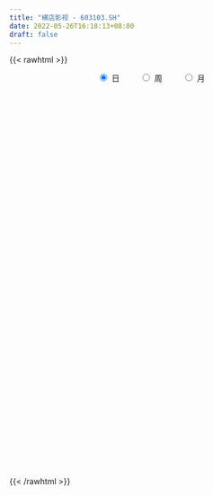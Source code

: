 ```yaml
---
title: "横店影视 - 603103.SH"
date: 2022-05-26T16:18:13+08:00
draft: false
---
```

{{< rawhtml >}}
    <div style="text-align: center">
        <label style="padding: 1rem;"><input style="margin-right: .5rem" type="radio" name="period" value="D" checked onclick="period_change(this)">日</label>
        <label style="padding: 1rem;"><input style="margin-right: .5rem" type="radio" name="period" value="W" onclick="period_change(this)">周</label>
        <label style="padding: 1rem;"><input style="margin-right: .5rem" type="radio" name="period" value="M" onclick="period_change(this)">月</label>
    </div>
    <div id="chart" style="height: 700px;"></div> 
    <script type="text/javascript">
        const D_v = [20805.33,12807.87,10960.4,18366.6,17296.92,13383.81,20215.83,18088.35,19462.15,14435.9,14672.47,14143.15,19178.22,25337.11,14330.98,13824.6,13937.01,37856.6,21557.53,28661.53,17081.78,21064.27,17127.32,21259.56,23954.16,18181.23,22194.2,15849.78,14902.9,16582.4,16650.6,20996.37,20859.6,14522.51,19574.43,35875.11,24841.77,23491.31,16433.31,23263.14,28708.13,23624.6,18286.16,16130.61,19701.12,20703.63,14905.8,14108.6,20875.83,23722.1,23584.89,20590.23,19615.16,20962.89,24053.75,16187.0,18711.4,25739.6,26337.51,20504.96,18036.96,12683.92,15108.6,14444.4,20686.8,28311.48,14446.09,17058.2,23532.93,43972.19,39444.09,63021.68,46375.75,27865.6,38678.29,20541.8,51147.0,28558.4,42956.48,40087.0,30136.37,35383.56,26648.73,31450.81,39914.24,26213.92,21419.64,33024.45,21807.11,21475.15,22617.31,23612.51,31362.79,20252.2,20408.6,26045.12,32535.56,26957.79,19597.14,14291.98,65481.38,39003.2,25752.92,21437.0,22476.0,14372.0,17481.8,16029.0,13624.2,28336.18,13460.0,16209.0,27172.4,49231.38,16630.21,16229.47,15689.8,26090.38,11263.2,13499.44,14092.22,13760.0,15655.58,19514.7,12974.94,14704.6,10690.78,10847.15,8610.2,19843.8,8782.4,24112.67,21854.97,16749.0,17054.8,13424.14,8220.0,9216.4,17140.65,10168.26,19053.8,29485.34,21163.84,32217.09,23420.61,31564.41,20179.94,20896.0,27023.28,16458.85,15138.33,16591.31,20382.66,15703.46,17964.27,46081.51,35172.07,49756.87,32435.65,26829.84,28858.7,28694.6,16422.0,52852.38,23476.2,18969.26,32720.2,28628.52,22582.8,30952.4,135911.33,105685.14,64477.77,73073.89,48503.25,87931.16,96177.86,98056.47,114494.81,100730.36,92079.66,139509.22,91763.73,77666.49,69507.6,50883.38,44496.12,54934.67,49872.04,59304.64,30906.0,28869.0,39414.1,27957.89,48352.84,31360.66,30380.29,34413.82,47551.4,28191.38,40095.01,37179.41,49729.0,59446.49,42639.68,33153.9,30680.0,20633.16,15090.82,20787.41,17948.61,18800.52,15235.49,16800.29,15750.2,31800.48,29300.56,17941.0,18505.4,19568.6,32026.0,30844.0,25226.2,24792.0,29219.84,27863.08,37954.75,28358.01,35242.69,40162.42,26583.34,27676.9,23814.57,28289.8,18703.56,15189.0,12990.16,14672.0,22702.15,18463.74,27579.4,32487.72,20480.4,24711.8,18018.0,15046.0,17949.4,20912.39,35618.4,23984.86]
const D_histogram = [0.0,0.0012763533,-0.0056515905,-0.0192603032,-0.0158774508,-0.0115584108,0.0033581723,0.0215747777,0.0376647721,0.034261769,0.0302284137,0.0348769773,0.0095443073,0.0196948689,0.0195998029,0.0238922905,0.030655337,0.063431371,0.0589567873,0.0197472491,-0.0200777657,-0.070280451,-0.1056886455,-0.1322796046,-0.1605831302,-0.1613069215,-0.1449768529,-0.1389050253,-0.1265010343,-0.1092137288,-0.0939902019,-0.0602223788,-0.0298659655,-0.0108291402,-0.0158148895,0.028895724,0.0493767304,0.0490176643,0.0591160818,0.0655322846,0.0768129569,0.0712308615,0.0494661935,0.0396466279,0.0122113507,-0.0044330904,-0.023004061,-0.0392038846,-0.0612752404,-0.0870064364,-0.0809373638,-0.108038838,-0.1274606032,-0.1420365992,-0.1346185873,-0.1154117285,-0.1035995437,-0.1070161133,-0.1221074641,-0.0974982025,-0.0739620952,-0.0521638471,-0.021629661,-0.0095074946,0.0121585858,0.0265177668,0.045056603,0.0491862207,0.0631011318,0.0707888328,0.0682655054,0.0988857409,0.1254748166,0.1261594079,0.1070932569,0.0961865909,0.1086155948,0.1054157131,0.1178744938,0.1251861648,0.1317939961,0.1532683114,0.1551440071,0.1455600891,0.1213060317,0.0786411457,0.062870102,0.0269866266,0.0020146374,-0.0288536485,-0.0311012105,-0.0330900962,-0.053882468,-0.0629115389,-0.0792671329,-0.0640770815,-0.0533776093,-0.0516755605,-0.0581370741,-0.0539278818,0.0174985426,0.0462228189,0.0516765041,0.0408646078,0.0152259858,-0.0024420088,-0.0097151808,-0.0190041377,-0.0175391134,-0.0457465941,-0.0616131523,-0.0547325933,-0.0625484742,-0.1064651124,-0.1194100365,-0.1158207961,-0.1062596732,-0.081727333,-0.0591219028,-0.0432417221,-0.0201853501,0.0011008599,0.0252646123,0.0314005431,0.0424363533,0.0354464241,0.0359510673,0.0353011796,0.037072147,0.0497557772,0.0519083601,0.0325510722,0.0063959544,0.0066927306,0.0229000534,0.0220127477,0.0199798523,0.0166517764,0.0183920067,0.0244521615,0.0347610765,0.0528569839,0.0651918886,0.0814170031,0.0920243697,0.1117465521,0.1084515668,0.0868263524,0.0859184953,0.0825314029,0.0629017624,0.0524843823,0.046991189,0.0339162375,0.0262699451,0.0510851366,0.0648349685,0.0956695754,0.1041074816,0.0888934859,0.0568971662,0.040180343,0.010212621,0.0239031276,0.0258950087,0.0018838579,0.0100539922,-0.0054524859,-0.0017885183,-0.0252256564,0.0128562385,0.0466281488,0.0209387991,-0.0247663461,-0.1080062129,-0.0780598124,-0.1132176488,-0.0505106813,0.0027172471,0.0523128212,0.0669182907,0.0995177821,0.0904057064,0.079671958,0.0338413304,-0.012516656,-0.0280285417,-0.0673638357,-0.0817632019,-0.1159680867,-0.1413839963,-0.1641037962,-0.1471926234,-0.1372632097,-0.1127721938,-0.0967736693,-0.0969270024,-0.1031459929,-0.1202638393,-0.1200670669,-0.1170507813,-0.1447056243,-0.2115030161,-0.1961040727,-0.1697514643,-0.1190207376,-0.08858358,-0.0684306448,-0.0473278476,-0.0464115447,-0.0453264655,-0.0326019945,-0.0310438554,-0.0103302396,0.0028202381,0.0354233786,0.0746001639,0.07993555,0.0744469265,0.0450612973,0.0780782474,0.0761852058,0.0893510977,0.072771212,0.0759029556,0.0878615139,0.101334524,0.0733380423,0.0232024627,-0.0778011194,-0.1522470197,-0.177079552,-0.2144205653,-0.1824888,-0.1434959013,-0.1126432397,-0.0767661523,-0.0388074462,-0.006550843,0.0249230153,0.0618576677,0.1065196447,0.138762862,0.1490903738,0.1518202967,0.1537662982,0.1554066525,0.1168482883,0.1231340186,0.1237318176]
const D_fast = [0.0,0.0015954416,-0.0067453998,-0.0251691883,-0.0257556986,-0.0243262614,-0.0085701352,0.0150401647,0.0405463521,0.0457087912,0.0492325394,0.0626003473,0.0396537541,0.0547280329,0.0595329177,0.0697984778,0.0842253586,0.1328592354,0.1431238485,0.1088511226,0.0640066664,-0.0037661316,-0.0655964876,-0.1252573478,-0.193706656,-0.2347571777,-0.2546713223,-0.283325751,-0.3025470185,-0.3125631453,-0.3208371689,-0.3021249404,-0.2792350185,-0.2629054783,-0.2718449499,-0.2199104055,-0.1870852165,-0.1751898665,-0.1503124286,-0.1275131546,-0.0970292431,-0.084803623,-0.0942017427,-0.0941096513,-0.1184920908,-0.1362448045,-0.1605667904,-0.1865675851,-0.223957751,-0.2714405561,-0.2856058245,-0.3397170082,-0.3910039242,-0.44108907,-0.4673257048,-0.4769717782,-0.4910594793,-0.5212300772,-0.5668482941,-0.5666135831,-0.5615679996,-0.5528107133,-0.5276839424,-0.5179386496,-0.4932329228,-0.4722443001,-0.4424413131,-0.4260151402,-0.3963249462,-0.370940037,-0.356396988,-0.3010553173,-0.2430975375,-0.2108730942,-0.203165931,-0.1900259492,-0.1504430467,-0.127289,-0.0853615959,-0.0467533837,-0.0071970534,0.0525943398,0.0932560372,0.1200621415,0.1261345921,0.1031299924,0.1030764743,0.0739396555,0.0494713256,0.0113896276,0.001366763,-0.0088946468,-0.0431576356,-0.0679145912,-0.1040869684,-0.1049161874,-0.1075611175,-0.1187779589,-0.139773741,-0.1490465191,-0.0732454591,-0.032965478,-0.0145926669,-0.0151884112,-0.0370205367,-0.0552990335,-0.0650010007,-0.0790409921,-0.0819607461,-0.1216048753,-0.1528747216,-0.1596773109,-0.1831303104,-0.2536632266,-0.2964606599,-0.3218266186,-0.3388304139,-0.334729907,-0.3269049525,-0.3218352023,-0.3038251678,-0.2822637429,-0.2517838374,-0.2377977709,-0.2161528723,-0.2142811954,-0.2047887854,-0.1966133783,-0.1855743741,-0.1604517996,-0.1453221267,-0.1565416464,-0.1810977757,-0.1791278168,-0.1571954807,-0.1525795994,-0.1496175317,-0.1487826635,-0.1424444316,-0.1302712364,-0.1112720523,-0.0799618989,-0.051329022,-0.0147496567,0.0188638022,0.0665226227,0.0903405291,0.0904219028,0.1109936695,0.1282394279,0.124335228,0.1270389435,0.1332935474,0.1286976553,0.1276188492,0.1652053248,0.1951638988,0.2499158995,0.2843806762,0.2913900519,0.2736180238,0.2669462863,0.2395317195,0.259198008,0.2676636414,0.244123455,0.2548070874,0.2379374877,0.2411543258,0.2114107735,0.2527067281,0.2981356756,0.2776810256,0.2257842939,0.115542874,0.1259743213,0.0625120727,0.1125913699,0.16649861,0.2291723895,0.2605074316,0.3179863685,0.3314757194,0.3406599605,0.3032896656,0.2538025152,0.2312834941,0.1751072411,0.1402670744,0.077070168,0.0163082593,-0.0474374897,-0.0673244727,-0.0917108614,-0.095412894,-0.1036077869,-0.1279928706,-0.1599983593,-0.2071821655,-0.2370021598,-0.2632485696,-0.3270798186,-0.4467529645,-0.4803800393,-0.4964652969,-0.4754897546,-0.467198492,-0.464153218,-0.4548823827,-0.465568966,-0.4758155031,-0.4712415308,-0.4774443555,-0.4593132996,-0.4454577624,-0.4039987772,-0.346171951,-0.3208526774,-0.3077295692,-0.3258498741,-0.2733133622,-0.2561601023,-0.220656436,-0.2190435187,-0.1969360362,-0.1630120994,-0.1242054583,-0.1338674295,-0.1782023934,-0.2986562553,-0.4111639105,-0.4802663309,-0.5712124855,-0.5849029203,-0.5817839968,-0.5790921451,-0.5624065958,-0.5341497513,-0.5035308588,-0.4658262467,-0.4134271774,-0.3421352892,-0.2752013564,-0.2276012511,-0.1869162541,-0.146528678,-0.1060366605,-0.1153829527,-0.0783137178,-0.0467829643]
const D_slow = [0.0,0.0003190883,-0.0010938093,-0.0059088851,-0.0098782478,-0.0127678505,-0.0119283075,-0.006534613,0.00288158,0.0114470222,0.0190041257,0.02772337,0.0301094468,0.0350331641,0.0399331148,0.0459061874,0.0535700216,0.0694278644,0.0841670612,0.0891038735,0.0840844321,0.0665143193,0.0400921579,0.0070222568,-0.0331235258,-0.0734502561,-0.1096944694,-0.1444207257,-0.1760459843,-0.2033494165,-0.226846967,-0.2419025616,-0.249369053,-0.2520763381,-0.2560300604,-0.2488061295,-0.2364619469,-0.2242075308,-0.2094285103,-0.1930454392,-0.1738422,-0.1560344846,-0.1436679362,-0.1337562792,-0.1307034415,-0.1318117141,-0.1375627294,-0.1473637005,-0.1626825106,-0.1844341197,-0.2046684607,-0.2316781702,-0.263543321,-0.2990524708,-0.3327071176,-0.3615600497,-0.3874599356,-0.4142139639,-0.44474083,-0.4691153806,-0.4876059044,-0.5006468662,-0.5060542814,-0.5084311551,-0.5053915086,-0.4987620669,-0.4874979162,-0.475201361,-0.459426078,-0.4417288698,-0.4246624934,-0.3999410582,-0.3685723541,-0.3370325021,-0.3102591879,-0.2862125401,-0.2590586415,-0.2327047132,-0.2032360897,-0.1719395485,-0.1389910495,-0.1006739716,-0.0618879699,-0.0254979476,0.0048285603,0.0244888468,0.0402063723,0.0469530289,0.0474566883,0.0402432761,0.0324679735,0.0241954494,0.0107248324,-0.0050030523,-0.0248198355,-0.0408391059,-0.0541835082,-0.0671023983,-0.0816366669,-0.0951186373,-0.0907440017,-0.0791882969,-0.0662691709,-0.056053019,-0.0522465225,-0.0528570247,-0.0552858199,-0.0600368543,-0.0644216327,-0.0758582812,-0.0912615693,-0.1049447176,-0.1205818362,-0.1471981143,-0.1770506234,-0.2060058224,-0.2325707407,-0.253002574,-0.2677830497,-0.2785934802,-0.2836398177,-0.2833646028,-0.2770484497,-0.2691983139,-0.2585892256,-0.2497276196,-0.2407398527,-0.2319145578,-0.2226465211,-0.2102075768,-0.1972304868,-0.1890927187,-0.1874937301,-0.1858205474,-0.1800955341,-0.1745923472,-0.1695973841,-0.16543444,-0.1608364383,-0.1547233979,-0.1460331288,-0.1328188828,-0.1165209106,-0.0961666599,-0.0731605674,-0.0452239294,-0.0181110377,0.0035955504,0.0250751742,0.045708025,0.0614334656,0.0745545611,0.0863023584,0.0947814178,0.1013489041,0.1141201882,0.1303289303,0.1542463242,0.1802731946,0.202496566,0.2167208576,0.2267659433,0.2293190986,0.2352948805,0.2417686326,0.2422395971,0.2447530952,0.2433899737,0.2429428441,0.23663643,0.2398504896,0.2515075268,0.2567422266,0.25055064,0.2235490868,0.2040341337,0.1757297215,0.1631020512,0.163781363,0.1768595683,0.1935891409,0.2184685864,0.241070013,0.2609880025,0.2694483351,0.2663191712,0.2593120357,0.2424710768,0.2220302763,0.1930382547,0.1576922556,0.1166663065,0.0798681507,0.0455523483,0.0173592998,-0.0068341175,-0.0310658681,-0.0568523664,-0.0869183262,-0.1169350929,-0.1461977882,-0.1823741943,-0.2352499483,-0.2842759665,-0.3267138326,-0.356469017,-0.378614912,-0.3957225732,-0.4075545351,-0.4191574213,-0.4304890376,-0.4386395363,-0.4464005001,-0.44898306,-0.4482780005,-0.4394221558,-0.4207721149,-0.4007882274,-0.3821764957,-0.3709111714,-0.3513916096,-0.3323453081,-0.3100075337,-0.2918147307,-0.2728389918,-0.2508736133,-0.2255399823,-0.2072054718,-0.2014048561,-0.2208551359,-0.2589168909,-0.3031867789,-0.3567919202,-0.4024141202,-0.4382880955,-0.4664489054,-0.4856404435,-0.4953423051,-0.4969800158,-0.490749262,-0.4752848451,-0.4486549339,-0.4139642184,-0.3766916249,-0.3387365508,-0.3002949762,-0.2614433131,-0.232231241,-0.2014477364,-0.170514782]
const D_data = [['2021-05-17', 15.58, 15.53, 15.45, 15.78],['2021-05-18', 15.72, 15.55, 15.42, 15.72],['2021-05-19', 15.6, 15.43, 15.41, 15.62],['2021-05-20', 15.33, 15.28, 15.2, 15.53],['2021-05-21', 15.29, 15.45, 15.21, 15.54],['2021-05-24', 15.45, 15.47, 15.3, 15.54],['2021-05-25', 15.47, 15.65, 15.37, 15.71],['2021-05-26', 15.58, 15.79, 15.55, 15.85],['2021-05-27', 15.89, 15.88, 15.77, 16.12],['2021-05-28', 15.92, 15.7, 15.62, 16.2],['2021-05-31', 15.7, 15.7, 15.58, 15.77],['2021-06-01', 15.79, 15.84, 15.67, 15.88],['2021-06-02', 15.84, 15.43, 15.41, 15.87],['2021-06-03', 15.59, 15.85, 15.55, 16.01],['2021-06-04', 15.78, 15.77, 15.61, 15.81],['2021-06-07', 15.85, 15.86, 15.66, 15.88],['2021-06-08', 15.79, 15.95, 15.73, 15.98],['2021-06-09', 15.9, 16.43, 15.83, 16.55],['2021-06-10', 16.3, 16.1, 16.05, 16.53],['2021-06-11', 16.27, 15.59, 15.56, 16.35],['2021-06-15', 15.72, 15.38, 15.35, 15.72],['2021-06-16', 15.3, 14.98, 14.93, 15.49],['2021-06-17', 14.98, 14.87, 14.81, 15.18],['2021-06-18', 14.89, 14.72, 14.55, 14.97],['2021-06-21', 14.66, 14.43, 14.31, 14.67],['2021-06-22', 14.45, 14.56, 14.45, 14.65],['2021-06-23', 14.46, 14.68, 14.42, 14.93],['2021-06-24', 14.73, 14.48, 14.41, 14.77],['2021-06-25', 14.44, 14.48, 14.41, 14.6],['2021-06-28', 14.56, 14.5, 14.43, 14.67],['2021-06-29', 14.51, 14.45, 14.36, 14.57],['2021-06-30', 14.49, 14.72, 14.35, 14.74],['2021-07-01', 14.66, 14.78, 14.59, 14.94],['2021-07-02', 14.78, 14.72, 14.61, 14.88],['2021-07-05', 14.72, 14.41, 14.4, 14.76],['2021-07-06', 14.45, 15.11, 14.43, 15.14],['2021-07-07', 14.96, 14.98, 14.85, 15.11],['2021-07-08', 14.94, 14.78, 14.77, 15.15],['2021-07-09', 14.75, 14.95, 14.72, 15.11],['2021-07-12', 15.02, 14.97, 14.72, 15.03],['2021-07-13', 14.95, 15.11, 14.91, 15.32],['2021-07-14', 15.22, 14.95, 14.82, 15.27],['2021-07-15', 14.85, 14.7, 14.57, 14.95],['2021-07-16', 14.7, 14.78, 14.61, 14.97],['2021-07-19', 14.78, 14.46, 14.32, 14.78],['2021-07-20', 14.3, 14.46, 14.14, 14.47],['2021-07-21', 14.36, 14.31, 14.22, 14.47],['2021-07-22', 14.27, 14.2, 14.11, 14.32],['2021-07-23', 14.12, 13.96, 13.85, 14.27],['2021-07-26', 13.95, 13.7, 13.65, 14.0],['2021-07-27', 13.8, 13.95, 13.75, 14.01],['2021-07-28', 13.85, 13.37, 13.22, 13.86],['2021-07-29', 13.43, 13.21, 13.13, 13.62],['2021-07-30', 13.26, 13.03, 12.92, 13.26],['2021-08-02', 12.9, 13.13, 12.8, 13.18],['2021-08-03', 13.15, 13.2, 13.0, 13.34],['2021-08-04', 13.12, 13.05, 12.94, 13.19],['2021-08-05', 12.97, 12.74, 12.69, 12.97],['2021-08-06', 12.49, 12.39, 12.28, 12.6],['2021-08-09', 12.24, 12.76, 12.2, 12.81],['2021-08-10', 12.84, 12.74, 12.55, 12.84],['2021-08-11', 12.74, 12.72, 12.69, 12.87],['2021-08-12', 12.8, 12.87, 12.71, 12.89],['2021-08-13', 12.89, 12.67, 12.52, 12.89],['2021-08-16', 12.66, 12.81, 12.56, 12.86],['2021-08-17', 12.75, 12.76, 12.66, 13.03],['2021-08-18', 12.76, 12.86, 12.62, 12.86],['2021-08-19', 12.76, 12.71, 12.67, 12.93],['2021-08-20', 12.68, 12.86, 12.5, 12.86],['2021-08-23', 12.95, 12.83, 12.67, 12.98],['2021-08-24', 12.9, 12.71, 12.65, 13.05],['2021-08-25', 12.71, 13.21, 12.69, 13.28],['2021-08-26', 13.18, 13.35, 13.03, 13.72],['2021-08-27', 13.35, 13.15, 13.1, 13.46],['2021-08-30', 13.26, 12.9, 12.76, 13.27],['2021-08-31', 12.89, 12.96, 12.78, 12.98],['2021-09-01', 12.96, 13.3, 12.95, 13.45],['2021-09-02', 13.3, 13.18, 13.11, 13.43],['2021-09-03', 13.18, 13.46, 13.1, 13.56],['2021-09-06', 13.47, 13.52, 13.4, 13.72],['2021-09-07', 13.5, 13.63, 13.46, 13.74],['2021-09-08', 13.64, 13.99, 13.63, 14.08],['2021-09-09', 13.9, 13.92, 13.8, 14.0],['2021-09-10', 13.92, 13.87, 13.82, 14.27],['2021-09-13', 13.51, 13.7, 13.34, 13.75],['2021-09-14', 13.72, 13.37, 13.35, 13.86],['2021-09-15', 13.32, 13.61, 13.29, 13.68],['2021-09-16', 13.61, 13.26, 13.26, 13.74],['2021-09-17', 13.33, 13.25, 13.06, 13.46],['2021-09-22', 13.05, 13.02, 12.97, 13.28],['2021-09-23', 13.02, 13.27, 13.02, 13.33],['2021-09-24', 13.27, 13.24, 13.15, 13.35],['2021-09-27', 13.29, 12.91, 12.8, 13.41],['2021-09-28', 12.91, 12.93, 12.81, 12.99],['2021-09-29', 12.79, 12.71, 12.61, 12.9],['2021-09-30', 12.7, 13.04, 12.64, 13.04],['2021-10-08', 13.15, 13.0, 12.94, 13.22],['2021-10-11', 13.08, 12.87, 12.87, 13.19],['2021-10-12', 12.9, 12.7, 12.6, 12.9],['2021-10-13', 12.66, 12.77, 12.61, 12.78],['2021-10-14', 12.74, 13.79, 12.64, 13.85],['2021-10-15', 13.61, 13.54, 13.4, 13.85],['2021-10-18', 13.56, 13.37, 13.29, 13.59],['2021-10-19', 13.31, 13.18, 13.09, 13.49],['2021-10-20', 13.24, 12.91, 12.87, 13.24],['2021-10-21', 12.92, 12.89, 12.84, 12.98],['2021-10-22', 12.96, 12.94, 12.9, 13.14],['2021-10-25', 12.98, 12.85, 12.65, 12.98],['2021-10-26', 12.85, 12.94, 12.81, 13.07],['2021-10-27', 12.98, 12.46, 12.35, 12.98],['2021-10-28', 12.35, 12.44, 12.34, 12.6],['2021-10-29', 12.54, 12.64, 12.33, 12.78],['2021-11-01', 12.4, 12.39, 12.2, 12.5],['2021-11-02', 12.35, 11.71, 11.56, 12.45],['2021-11-03', 11.7, 11.83, 11.7, 11.88],['2021-11-04', 11.83, 11.89, 11.75, 11.93],['2021-11-05', 11.85, 11.88, 11.75, 12.16],['2021-11-08', 11.96, 12.05, 11.85, 12.3],['2021-11-09', 12.01, 12.06, 11.97, 12.14],['2021-11-10', 12.07, 12.0, 11.93, 12.19],['2021-11-11', 12.0, 12.13, 11.94, 12.15],['2021-11-12', 12.1, 12.18, 12.03, 12.19],['2021-11-15', 12.11, 12.31, 12.08, 12.37],['2021-11-16', 12.45, 12.15, 12.12, 12.45],['2021-11-17', 12.2, 12.25, 12.1, 12.32],['2021-11-18', 12.23, 12.03, 12.0, 12.26],['2021-11-19', 12.05, 12.1, 11.97, 12.11],['2021-11-22', 12.1, 12.08, 11.99, 12.12],['2021-11-23', 12.08, 12.11, 12.03, 12.18],['2021-11-24', 12.16, 12.29, 12.06, 12.43],['2021-11-25', 12.3, 12.21, 12.19, 12.32],['2021-11-26', 12.11, 11.9, 11.85, 12.18],['2021-11-29', 11.6, 11.68, 11.55, 11.84],['2021-11-30', 11.69, 11.92, 11.69, 11.93],['2021-12-01', 11.86, 12.15, 11.8, 12.25],['2021-12-02', 12.15, 11.97, 11.97, 12.15],['2021-12-03', 12.01, 11.94, 11.9, 12.08],['2021-12-06', 11.98, 11.9, 11.83, 11.98],['2021-12-07', 11.9, 11.95, 11.9, 12.21],['2021-12-08', 11.88, 12.02, 11.88, 12.03],['2021-12-09', 12.02, 12.12, 12.02, 12.24],['2021-12-10', 12.05, 12.31, 12.03, 12.45],['2021-12-13', 12.32, 12.35, 12.22, 12.43],['2021-12-14', 12.22, 12.52, 12.22, 12.68],['2021-12-15', 12.49, 12.58, 12.41, 12.68],['2021-12-16', 12.68, 12.85, 12.47, 12.91],['2021-12-17', 12.85, 12.69, 12.58, 12.88],['2021-12-20', 12.6, 12.47, 12.43, 12.82],['2021-12-21', 12.49, 12.74, 12.41, 12.85],['2021-12-22', 12.74, 12.77, 12.74, 12.95],['2021-12-23', 12.78, 12.57, 12.54, 12.8],['2021-12-24', 12.5, 12.66, 12.5, 12.82],['2021-12-27', 12.68, 12.73, 12.45, 12.78],['2021-12-28', 12.74, 12.63, 12.6, 12.96],['2021-12-29', 12.75, 12.68, 12.48, 12.77],['2021-12-30', 12.68, 13.18, 12.62, 13.25],['2021-12-31', 13.18, 13.21, 13.06, 13.3],['2022-01-04', 13.2, 13.63, 13.13, 13.68],['2022-01-05', 13.62, 13.56, 13.4, 13.75],['2022-01-06', 13.55, 13.35, 13.2, 13.55],['2022-01-07', 13.29, 13.1, 13.03, 13.66],['2022-01-10', 13.0, 13.23, 12.72, 13.28],['2022-01-11', 13.2, 12.99, 12.95, 13.35],['2022-01-12', 13.03, 13.54, 12.95, 13.88],['2022-01-13', 13.47, 13.49, 13.38, 13.63],['2022-01-14', 13.57, 13.15, 13.15, 13.58],['2022-01-17', 13.15, 13.55, 13.15, 13.58],['2022-01-18', 13.42, 13.27, 13.24, 14.0],['2022-01-19', 13.32, 13.51, 13.21, 13.7],['2022-01-20', 13.5, 13.14, 13.1, 13.58],['2022-01-21', 13.26, 13.98, 13.26, 14.45],['2022-01-24', 13.65, 14.18, 13.61, 14.67],['2022-01-25', 13.99, 13.52, 13.48, 14.09],['2022-01-26', 13.64, 13.11, 12.59, 13.85],['2022-01-27', 12.88, 12.27, 12.1, 12.99],['2022-01-28', 12.13, 13.5, 12.13, 13.5],['2022-02-07', 12.99, 12.62, 12.35, 13.4],['2022-02-08', 12.49, 13.88, 12.36, 13.88],['2022-02-09', 13.93, 14.08, 13.61, 14.32],['2022-02-10', 14.04, 14.36, 13.87, 14.55],['2022-02-11', 14.16, 14.17, 14.0, 14.85],['2022-02-14', 14.25, 14.62, 14.25, 15.15],['2022-02-15', 14.7, 14.27, 13.89, 14.74],['2022-02-16', 14.2, 14.3, 13.88, 14.39],['2022-02-17', 14.26, 13.79, 13.66, 14.26],['2022-02-18', 13.6, 13.58, 13.43, 13.8],['2022-02-21', 13.58, 13.82, 13.51, 13.85],['2022-02-22', 13.61, 13.37, 13.2, 13.7],['2022-02-23', 13.45, 13.51, 13.45, 13.97],['2022-02-24', 13.46, 13.08, 12.71, 13.68],['2022-02-25', 13.16, 12.95, 12.86, 13.32],['2022-02-28', 12.9, 12.75, 12.52, 12.98],['2022-03-01', 12.9, 13.12, 12.75, 13.34],['2022-03-02', 13.01, 13.0, 12.9, 13.19],['2022-03-03', 13.03, 13.18, 13.03, 13.59],['2022-03-04', 13.06, 13.1, 12.91, 13.25],['2022-03-07', 13.0, 12.86, 12.76, 13.16],['2022-03-08', 12.86, 12.68, 12.64, 12.99],['2022-03-09', 12.76, 12.38, 11.76, 12.79],['2022-03-10', 12.6, 12.44, 12.41, 12.74],['2022-03-11', 12.19, 12.37, 11.9, 12.5],['2022-03-14', 12.19, 11.79, 11.75, 12.2],['2022-03-15', 11.68, 10.87, 10.8, 11.68],['2022-03-16', 11.0, 11.56, 10.81, 11.69],['2022-03-17', 11.64, 11.62, 11.51, 11.87],['2022-03-18', 11.5, 11.97, 11.48, 12.05],['2022-03-21', 11.92, 11.8, 11.68, 12.06],['2022-03-22', 11.71, 11.69, 11.6, 11.85],['2022-03-23', 11.7, 11.71, 11.62, 11.78],['2022-03-24', 11.58, 11.42, 11.35, 11.6],['2022-03-25', 11.45, 11.33, 11.31, 11.63],['2022-03-28', 11.17, 11.42, 11.07, 11.57],['2022-03-29', 11.47, 11.23, 11.22, 11.56],['2022-03-30', 11.34, 11.45, 11.25, 11.55],['2022-03-31', 11.43, 11.38, 11.37, 11.62],['2022-04-01', 11.53, 11.7, 11.25, 11.8],['2022-04-06', 11.63, 11.96, 11.56, 12.02],['2022-04-07', 11.8, 11.66, 11.66, 11.96],['2022-04-08', 11.7, 11.53, 11.39, 11.76],['2022-04-11', 11.55, 11.13, 11.05, 11.55],['2022-04-12', 11.21, 11.92, 11.03, 12.1],['2022-04-13', 11.7, 11.58, 11.46, 11.84],['2022-04-14', 11.68, 11.82, 11.51, 12.02],['2022-04-15', 11.78, 11.46, 11.39, 11.88],['2022-04-18', 11.4, 11.69, 11.17, 11.9],['2022-04-19', 11.7, 11.87, 11.37, 11.94],['2022-04-20', 11.85, 12.0, 11.75, 12.3],['2022-04-21', 12.07, 11.48, 11.47, 12.16],['2022-04-22', 11.52, 11.0, 10.91, 11.59],['2022-04-25', 10.7, 9.9, 9.9, 10.71],['2022-04-26', 9.9, 9.63, 9.6, 10.31],['2022-04-27', 9.38, 9.81, 9.13, 9.94],['2022-04-28', 9.7, 9.28, 9.26, 9.77],['2022-04-29', 9.4, 9.92, 9.3, 9.97],['2022-05-05', 9.92, 10.01, 9.67, 10.09],['2022-05-06', 9.78, 9.93, 9.71, 10.03],['2022-05-09', 9.82, 10.03, 9.82, 10.19],['2022-05-10', 9.87, 10.14, 9.85, 10.23],['2022-05-11', 10.16, 10.17, 10.16, 10.54],['2022-05-12', 10.0, 10.27, 10.0, 10.34],['2022-05-13', 10.32, 10.49, 10.2, 10.74],['2022-05-16', 10.49, 10.81, 10.4, 10.87],['2022-05-17', 10.68, 10.9, 10.63, 10.96],['2022-05-18', 10.91, 10.8, 10.78, 11.06],['2022-05-19', 10.65, 10.81, 10.42, 10.83],['2022-05-20', 10.95, 10.89, 10.8, 10.98],['2022-05-23', 10.85, 10.98, 10.73, 11.1],['2022-05-24', 10.98, 10.45, 10.43, 11.0],['2022-05-25', 10.54, 10.99, 10.45, 11.1],['2022-05-26', 10.99, 11.01, 10.78, 11.08]]
const W_v = [235.69,3880.18,1071769.47,390355.87,491140.35,282287.48,173177.85,132374.52,172719.12,156719.89,96778.58,250068.69,120227.98,149569.59,334807.88,728315.17,657160.96,510759.9,248575.37,225521.2,495921.03,465938.73,295365.13,201711.47,216534.15,120921.1,191852.74,217695.55,111825.6,79975.43,223405.64,127985.41,205067.79,214740.56,270734.82,262037.36,128231.05,127244.28,181723.81,206886.33,152718.23,174636.2,129775.47,96430.7,60148.0,60725.98,92004.31,54789.74,78052.1,75927.8,62063.3,77454.04,58385.29,58257.72,80276.04,69928.28,136558.75,91325.44,69983.4,78189.62,196354.48,59380.76,89775.87,51968.17,112085.87,176482.64,151043.41,191352.25,242322.26,220322.47,217813.77,219939.38,238955.22,172985.86,181483.0,178274.9,157846.92,172150.65,178100.79,42427.2,83888.63,76731.66,74549.07,212535.85,106369.79,99835.48,596627.95,405433.11,168947.12,121152.42,88986.52,145774.65,114024.0,124488.86,84580.3,190140.81,94650.2,102864.26,98418.43,133579.51,103479.47,24662.89,71965.48,46188.84,42353.8,83678.94,113213.75,68610.28,127777.14,96753.09,244233.78,178383.0,262078.77,183621.39,119038.36,98304.05,147546.92,277522.42,274805.0,254959.03,420257.77,297554.03,214941.9,386828.53,285567.62,239627.07,236585.48,122559.8,81305.43,93069.23,154538.79,159571.19,306702.48,181602.54,152055.63,329769.97,347263.28,257322.12,144230.79,183202.27,482775.86,679538.1100000001,393200.95,332244.73,428693.1799999999,412013.01,300089.61,299591.0,321730.22,252107.07,254230.2,267884.12,87225.54,25113.4,149606.15,71930.96,75701.08,141683.03,214210.8,144827.07,177326.25,103589.44,109307.79,180117.23,142977.46,169109.15,412525.64,252100.38,148337.91,260009.14,223535.89,127121.43,133995.92,155803.62,138164.71,132622.9,196658.56,149397.91,128711.01,127679.75,111350.42,121964.07,147794.51,62538.0,117775.13,80237.12,85586.04,87661.93,115837.27,76532.93,95082.27,89611.48,120215.93,110012.64,90294.98,108475.27,111029.26,80778.84,104035.5,220679.31,181881.97,163706.47,142379.36,67704.97,98068.71,32535.56,165331.49,101519.72,87658.38,124953.26,78705.24,73540.6,72196.22,77302.91,85064.45,128545.89,96107.77,135303.97,137881.06,140414.44,250795.25,379671.21,501539.16,429330.42,239513.47,175954.49,180631.9,222148.48,105140.0,98386.98,65746.96,132456.8,158638.37,146527.03,33892.56,96407.45,110743.92,98465.05]
const W_histogram = [0.0,0.6625677493,0.9897255956,1.0136226342,1.0372462218,0.7040757632,0.4194707338,0.1482216885,-0.1154079792,-0.2865589707,-0.4198344801,-0.3848316334,-0.3606187261,-0.3547076113,-0.2191788121,0.1852285732,0.2331865288,0.1832951108,0.1798192592,0.1293736209,0.1480748424,0.2167817243,0.0883333163,-0.2130411876,-0.2091512394,-0.2420517031,-0.1702251034,-0.2858215105,-0.2549563518,-0.2388832426,-0.0842460578,-0.0418269663,0.086963435,0.1443860131,0.1653457839,0.092816569,-0.1007449326,-0.2027545693,-0.217027365,-0.1656971226,-0.2276962545,-0.1994697491,-0.3080056132,-0.406639987,-0.5349118755,-0.5930617156,-0.6305253531,-0.6703527634,-0.7263425766,-0.6660760993,-0.576964888,-0.6948651666,-0.7281869565,-0.6903673846,-0.5641986577,-0.4615961177,-0.2219418709,-0.0971587043,-0.0042989593,0.076629581,0.1153302755,0.1382075995,0.1973948655,0.2405350251,0.2699203973,0.384446851,0.392429811,0.4139687854,0.341099871,0.3428244967,0.3587520459,0.3694399785,0.3879306303,0.4036573668,0.3708520258,0.4253842334,0.3737935941,0.4101213779,0.2073752153,0.0871253519,-0.0136858706,-0.0920834855,-0.1155327912,-0.0499590727,-0.0630755076,0.007229052,0.1195961519,0.0323889137,-0.019420411,-0.0791233856,-0.1568841651,-0.2206928404,-0.2706386757,-0.302980696,-0.2903260294,-0.2014727132,-0.1694689123,-0.1042914027,-0.0126615201,0.0585712725,0.0474707881,0.0768046951,0.0331557487,-0.0249814363,-0.0461520775,-0.0372516614,0.018533046,0.0761101153,0.1335142316,0.1672853655,0.3009231852,0.407369086,0.4744682004,0.5281015278,0.5882206454,0.6182374998,0.6371319666,0.3460121626,0.0777769601,-0.083926281,-0.1007237894,-0.2447241628,-0.2247889353,-0.1619979382,-0.1756788689,-0.1850170985,-0.2740872045,-0.3150022483,-0.3272944079,-0.3196241579,-0.2669066805,-0.1300100754,-0.0994303974,-0.0490769465,-0.0330703101,0.0667415541,0.1464071464,0.1163105949,0.1476415548,0.1797572713,0.4744767241,0.6434822245,0.6640160538,0.5691173962,0.5344571837,0.5866534957,0.6177406922,0.6044797338,0.542956165,0.3778653439,0.162035444,-0.122515127,-0.292629245,-0.4209991385,-0.5263646595,-0.6176083023,-0.682322649,-0.6616436989,-0.5812742998,-0.4472350395,-0.3506577875,-0.3028843447,-0.2983632149,-0.1775572051,-0.1372130505,-0.0201913181,-0.1234886161,-0.2947253031,-0.3942358655,-0.4018315264,-0.4838815927,-0.3991485896,-0.3072232594,-0.2729826456,-0.188640262,-0.1049662496,0.002221522,0.0891671137,0.1605787676,0.1613468209,0.1697593138,0.1783062208,0.1988464699,0.169214404,0.1552517092,0.130428541,0.1278820089,0.1276528859,0.1126429182,0.0448645268,-0.0123321623,-0.0292375142,-0.0205743685,-0.0218196926,-0.0706419217,-0.153584027,-0.2347066759,-0.2511891468,-0.2314634468,-0.1831679023,-0.117803235,-0.0385162322,-0.0203037424,-0.0023512518,0.0023771801,0.008774564,0.0528768994,0.0454273966,0.0250984766,-0.0316506669,-0.0405335551,-0.0431074743,-0.0491519937,-0.0416266879,-0.0048358627,0.0490185858,0.0844680781,0.1433451047,0.1713732543,0.1884168754,0.2470304897,0.2444625757,0.2765150132,0.2475460845,0.1787318306,0.1379210674,0.0603278232,-0.0153300717,-0.1010901142,-0.1240000588,-0.1404947196,-0.1454017453,-0.1673461202,-0.2380043511,-0.2653877483,-0.2285072478,-0.1629707299,-0.1004062106]
const W_fast = [0.0,0.8282096866,1.4027989318,1.680101629,1.963036772,1.8058852542,1.6261479083,1.3919542851,1.0994726226,0.8566818885,0.618447759,0.5572426974,0.4913009232,0.4085351352,0.4892692313,0.9399837599,1.0462383477,1.0421707074,1.0836496706,1.0655474375,1.1212673696,1.2441696825,1.1378046037,0.7831698029,0.7347719412,0.6413585517,0.6706288756,0.4835770908,0.4507031616,0.4070554602,0.5406311305,0.5725934804,0.7231247405,0.8166438219,0.8789400387,0.8296149659,0.6108672313,0.4581689522,0.3896393153,0.399545277,0.2806220815,0.2589811497,0.0734438823,-0.1268504883,-0.3888503457,-0.5952656147,-0.7903605905,-0.9977761916,-1.2353516489,-1.3416041965,-1.3967342072,-1.6883507774,-1.9037193064,-2.0384915807,-2.0533725183,-2.0661690076,-1.8820002285,-1.7815067381,-1.6897217328,-1.5896357973,-1.5221025339,-1.46467331,-1.3561373277,-1.2528634118,-1.1559979403,-0.9453597739,-0.8392693611,-0.7142381904,-0.701832137,-0.6144013871,-0.5087858265,-0.4057378992,-0.2902645898,-0.1736235116,-0.1137158462,0.0471624198,0.0890201789,0.2278783073,0.0769759485,-0.021492577,-0.125725267,-0.2271437533,-0.2794762568,-0.2263923065,-0.2552776183,-0.1831657957,-0.0408996578,-0.1200096676,-0.176674095,-0.256157916,-0.3731397368,-0.4921216222,-0.6097271265,-0.7178143207,-0.7777411615,-0.7392560236,-0.7496194508,-0.7105147918,-0.6220502893,-0.5361746786,-0.5354074659,-0.4868723851,-0.5222323943,-0.5866149384,-0.619323599,-0.6197360983,-0.5593181294,-0.4827135312,-0.3919308571,-0.3163383818,-0.1074697658,0.1008184065,0.286534571,0.4721932803,0.6793675593,0.8639437886,1.0421212471,0.8375044838,0.5887135213,0.4060287099,0.3640502542,0.1588688401,0.1226068338,0.1448983464,0.0872976984,0.0317051942,-0.125886713,-0.2455523188,-0.3396680804,-0.4119038699,-0.4259130625,-0.3215189763,-0.3157968977,-0.2777126833,-0.2699736244,-0.1534763718,-0.0372089929,-0.0382278956,0.0300134529,0.1070684872,0.5204071211,0.8502831776,1.0368210204,1.0842017118,1.1831557953,1.3820154812,1.5675378508,1.7053968258,1.7796122982,1.7089878131,1.5336667742,1.2184874215,0.9752159922,0.741596314,0.5046396282,0.2589939099,0.0236989008,-0.1210330738,-0.1859822497,-0.1637517493,-0.1548389441,-0.1827865874,-0.2528562614,-0.1764395529,-0.1703986609,-0.058424758,-0.1925942101,-0.4375122228,-0.6355817516,-0.7436352941,-0.9466557585,-0.9617099029,-0.9465903875,-0.9805954352,-0.9434131171,-0.8859806671,-0.7782375149,-0.6690001448,-0.5574437991,-0.5163390405,-0.4654867192,-0.4123632569,-0.3421113904,-0.3294398553,-0.3045896228,-0.2968056558,-0.2673816856,-0.2356975871,-0.2225468252,-0.279109085,-0.3393888146,-0.3636035451,-0.3600839915,-0.3667842388,-0.4332669483,-0.5546050604,-0.6944043783,-0.7736841358,-0.8118242976,-0.8093207287,-0.77340687,-0.7037489253,-0.6906123712,-0.6732476935,-0.6679249666,-0.6593339416,-0.6020123814,-0.598105035,-0.6121593359,-0.6768211461,-0.6958374231,-0.7091882108,-0.7275207287,-0.7304020948,-0.6948202353,-0.6287111404,-0.5721446285,-0.4774313257,-0.4065598626,-0.3424120226,-0.2220407859,-0.1634930559,-0.0623118651,-0.0293942727,-0.053525569,-0.0598560653,-0.1223673537,-0.2018577665,-0.3128903376,-0.3668002969,-0.4184186376,-0.4596760996,-0.5234570046,-0.6536163233,-0.7473466576,-0.767592969,-0.7427991335,-0.7053361669]
const W_slow = [0.0,0.1656419373,0.4130733362,0.6664789948,0.9257905502,1.101809491,1.2066771745,1.2437325966,1.2148806018,1.1432408591,1.0382822391,0.9420743308,0.8519196492,0.7632427464,0.7084480434,0.7547551867,0.8130518189,0.8588755966,0.9038304114,0.9361738166,0.9731925272,1.0273879583,1.0494712874,0.9962109905,0.9439231806,0.8834102548,0.840853979,0.7693986013,0.7056595134,0.6459387028,0.6248771883,0.6144204467,0.6361613055,0.6722578088,0.7135942547,0.736798397,0.7116121638,0.6609235215,0.6066666803,0.5652423996,0.508318336,0.4584508987,0.3814494954,0.2797894987,0.1460615298,-0.0022038991,-0.1598352374,-0.3274234282,-0.5090090724,-0.6755280972,-0.8197693192,-0.9934856108,-1.17553235,-1.3481241961,-1.4891738605,-1.6045728899,-1.6600583577,-1.6843480337,-1.6854227736,-1.6662653783,-1.6374328094,-1.6028809095,-1.5535321932,-1.4933984369,-1.4259183376,-1.3298066248,-1.2316991721,-1.1282069758,-1.042932008,-0.9572258838,-0.8675378723,-0.7751778777,-0.6781952201,-0.5772808784,-0.484567872,-0.3782218136,-0.2847734151,-0.1822430706,-0.1303992668,-0.1086179288,-0.1120393965,-0.1350602678,-0.1639434656,-0.1764332338,-0.1922021107,-0.1903948477,-0.1604958097,-0.1523985813,-0.157253684,-0.1770345304,-0.2162555717,-0.2714287818,-0.3390884507,-0.4148336247,-0.4874151321,-0.5377833104,-0.5801505385,-0.6062233891,-0.6093887692,-0.5947459511,-0.582878254,-0.5636770802,-0.5553881431,-0.5616335021,-0.5731715215,-0.5824844369,-0.5778511754,-0.5588236465,-0.5254450887,-0.4836237473,-0.408392951,-0.3065506795,-0.1879336294,-0.0559082475,0.0911469139,0.2457062889,0.4049892805,0.4914923212,0.5109365612,0.4899549909,0.4647740436,0.4035930029,0.3473957691,0.3068962845,0.2629765673,0.2167222927,0.1482004916,0.0694499295,-0.0123736725,-0.0922797119,-0.1590063821,-0.1915089009,-0.2163665003,-0.2286357369,-0.2369033144,-0.2202179259,-0.1836161393,-0.1545384905,-0.1176281018,-0.072688784,0.045930397,0.2068009531,0.3728049666,0.5150843156,0.6486986116,0.7953619855,0.9497971585,1.100917092,1.2366561332,1.3311224692,1.3716313302,1.3410025484,1.2678452372,1.1625954526,1.0310042877,0.8766022121,0.7060215499,0.5406106251,0.3952920502,0.2834832903,0.1958188434,0.1200977572,0.0455069535,0.0011176522,-0.0331856104,-0.0382334399,-0.069105594,-0.1427869197,-0.2413458861,-0.3418037677,-0.4627741659,-0.5625613133,-0.6393671281,-0.7076127895,-0.7547728551,-0.7810144175,-0.780459037,-0.7581672585,-0.7180225666,-0.6776858614,-0.635246033,-0.5906694778,-0.5409578603,-0.4986542593,-0.459841332,-0.4272341968,-0.3952636945,-0.363350473,-0.3351897435,-0.3239736118,-0.3270566524,-0.3343660309,-0.339509623,-0.3449645462,-0.3626250266,-0.4010210334,-0.4596977024,-0.5224949891,-0.5803608508,-0.6261528263,-0.6556036351,-0.6652326931,-0.6703086287,-0.6708964417,-0.6703021467,-0.6681085057,-0.6548892808,-0.6435324316,-0.6372578125,-0.6451704792,-0.655303868,-0.6660807366,-0.678368735,-0.688775407,-0.6899843726,-0.6777297262,-0.6566127066,-0.6207764305,-0.5779331169,-0.530828898,-0.4690712756,-0.4079556317,-0.3388268784,-0.2769403572,-0.2322573996,-0.1977771327,-0.1826951769,-0.1865276949,-0.2118002234,-0.2428002381,-0.277923918,-0.3142743543,-0.3561108844,-0.4156119722,-0.4819589093,-0.5390857212,-0.5798284037,-0.6049299563]
const W_data = [['2017-10-13', 12.8839, 17.0118, 12.8839, 17.0118],['2017-10-20', 18.7144, 27.394, 18.7144, 27.394],['2017-10-27', 30.0625, 26.581, 26.3238, 32.9117],['2017-11-03', 26.3238, 24.6143, 24.1001, 26.3238],['2017-11-10', 24.795, 25.6776, 23.294, 26.296],['2017-11-17', 25.4343, 21.2092, 21.1258, 26.0528],['2017-11-24', 21.2648, 20.7575, 20.1598, 22.5782],['2017-12-01', 20.6741, 19.8193, 19.3329, 20.7714],['2017-12-08', 19.8193, 18.6518, 17.2967, 19.8193],['2017-12-15', 18.4156, 18.6379, 18.0542, 19.1661],['2017-12-22', 18.7352, 18.1584, 17.5817, 19.0202],['2017-12-29', 18.0125, 19.8193, 17.7276, 21.0493],['2018-01-05', 20.0069, 19.6734, 19.4024, 20.1529],['2018-01-12', 19.861, 19.3537, 19.1244, 20.5559],['2018-01-19', 19.2912, 21.237, 18.1515, 21.7721],['2018-01-26', 20.7783, 26.164, 20.3266, 26.9423],['2018-02-02', 26.5184, 23.2036, 22.4461, 26.6505],['2018-02-09', 22.2377, 22.2585, 20.0139, 23.6275],['2018-02-14', 22.5156, 22.9673, 22.4878, 24.4753],['2018-02-23', 24.8784, 22.4878, 21.8833, 25.0174],['2018-03-02', 22.5156, 23.5163, 21.6956, 24.5587],['2018-03-09', 23.3218, 24.6699, 22.6199, 26.0598],['2018-03-16', 24.7394, 22.3072, 22.0778, 25.2189],['2018-03-23', 22.3072, 19.0688, 19.0549, 22.8145],['2018-03-30', 18.3461, 22.057, 18.2071, 22.4253],['2018-04-04', 22.0292, 21.4663, 21.369, 22.8145],['2018-04-13', 21.2648, 22.8423, 20.9729, 23.2106],['2018-04-20', 22.5643, 20.3058, 19.9444, 22.9117],['2018-04-27', 20.3058, 21.7999, 20.2919, 22.0987],['2018-05-04', 21.5427, 21.64, 21.3551, 22.3628],['2018-05-11', 21.8068, 23.8013, 21.7512, 24.5657],['2018-05-18', 23.4885, 22.9673, 22.5851, 24.0514],['2018-05-25', 23.2036, 24.6222, 23.0368, 25.3648],['2018-06-01', 24.1538, 24.4194, 21.8398, 24.9577],['2018-06-08', 23.6155, 24.3985, 22.7206, 25.3702],['2018-06-15', 24.1608, 23.2939, 23.0702, 26.0064],['2018-06-22', 22.455, 21.1547, 20.1969, 22.9234],['2018-06-29', 21.5322, 21.4762, 19.6446, 21.6231],['2018-07-06', 21.5042, 22.1823, 21.2106, 22.8814],['2018-07-13', 22.5459, 23.0352, 20.8121, 23.196],['2018-07-20', 22.3222, 21.5042, 21.0987, 23.0422],['2018-07-27', 21.6021, 22.441, 20.903, 22.5109],['2018-08-03', 22.5668, 20.3647, 19.9243, 22.5668],['2018-08-10', 20.3507, 19.6866, 18.3723, 20.5185],['2018-08-17', 19.3021, 18.3513, 18.1765, 19.6376],['2018-08-24', 18.3373, 18.2814, 17.8409, 18.7358],['2018-08-31', 18.2814, 17.778, 17.5543, 19.0294],['2018-09-07', 17.7431, 16.9811, 16.9251, 17.7571],['2018-09-14', 16.8692, 15.8975, 15.5829, 16.9811],['2018-09-21', 15.7506, 16.7224, 15.5199, 16.9111],['2018-09-28', 16.5686, 16.8832, 16.3519, 16.9181],['2018-10-12', 15.8695, 13.5695, 12.8144, 15.8695],['2018-10-19', 13.6044, 13.4926, 12.7795, 13.9819],['2018-10-26', 13.5205, 13.6464, 13.4017, 14.4294],['2018-11-02', 13.6464, 14.4923, 12.9682, 14.5482],['2018-11-09', 14.3944, 14.1847, 13.8561, 14.5762],['2018-11-16', 14.0029, 16.3239, 14.0029, 16.4847],['2018-11-23', 16.1841, 15.506, 15.3102, 16.8902],['2018-11-30', 15.5759, 15.4151, 14.9047, 15.9674],['2018-12-07', 15.7367, 15.5269, 14.9187, 15.9953],['2018-12-14', 15.3522, 15.1634, 14.9956, 16.3938],['2018-12-21', 14.8278, 15.0026, 14.5762, 15.1494],['2018-12-28', 15.1005, 15.5899, 14.681, 15.8415],['2019-01-04', 15.6108, 15.6248, 14.9607, 15.7227],['2019-01-11', 15.7646, 15.6458, 15.0935, 15.9744],['2019-01-18', 15.5968, 17.1698, 15.3801, 17.2397],['2019-01-25', 17.0929, 16.2959, 15.7716, 17.827],['2019-02-01', 16.4288, 16.7014, 15.3172, 17.051],['2019-02-15', 16.3589, 15.5269, 15.0306, 16.3728],['2019-02-22', 15.5759, 16.4008, 15.0865, 16.4148],['2019-03-01', 16.289, 16.7783, 16.1631, 17.5543],['2019-03-08', 16.7084, 16.9601, 16.6175, 18.0087],['2019-03-15', 17.1279, 17.3376, 16.8203, 18.3862],['2019-03-22', 17.3306, 17.6242, 16.9181, 17.8899],['2019-03-29', 17.3306, 17.2048, 16.7014, 18.0227],['2019-04-04', 17.2537, 18.6169, 17.2537, 18.9385],['2019-04-12', 18.6239, 17.5683, 17.0649, 18.7638],['2019-04-19', 18.0926, 18.9106, 17.4215, 18.9106],['2019-04-26', 18.6519, 15.6877, 15.5619, 18.9735],['2019-04-30', 15.7576, 15.9464, 15.2403, 16.0443],['2019-05-10', 15.3731, 15.6038, 14.2686, 15.9044],['2019-05-17', 15.5759, 15.3382, 15.2962, 16.289],['2019-05-24', 15.3871, 15.6458, 14.9257, 16.1421],['2019-05-31', 15.6038, 16.7853, 15.6038, 17.6522],['2019-06-06', 16.7643, 15.8695, 15.5899, 17.1279],['2019-06-14', 15.8835, 17.0207, 15.457, 17.3376],['2019-06-21', 17.0108, 18.0697, 16.328, 20.3358],['2019-06-28', 17.3967, 15.6749, 15.5462, 17.4066],['2019-07-05', 15.9223, 15.7244, 15.5462, 16.1202],['2019-07-12', 15.7343, 15.2593, 14.9525, 15.7343],['2019-07-19', 15.1603, 14.5369, 14.5171, 15.3186],['2019-07-26', 14.5369, 14.141, 13.666, 14.6259],['2019-08-02', 14.2301, 13.765, 13.6364, 14.4379],['2019-08-09', 13.7749, 13.478, 12.7754, 13.8244],['2019-08-16', 13.4681, 13.6858, 13.1812, 13.9926],['2019-08-23', 13.7551, 14.6457, 13.7254, 14.9624],['2019-08-30', 14.3489, 14.0322, 14.0322, 14.6457],['2019-09-06', 13.9926, 14.5171, 13.9728, 14.9921],['2019-09-12', 14.6556, 15.1405, 14.5666, 15.2988],['2019-09-20', 15.091, 15.2593, 14.9921, 15.7936],['2019-09-27', 15.2197, 14.3489, 14.052, 15.6749],['2019-09-30', 14.3983, 14.8733, 14.3983, 15.0416],['2019-10-11', 14.9525, 13.8838, 13.5671, 14.9525],['2019-10-18', 14.0025, 13.3494, 13.3494, 14.141],['2019-10-25', 13.3791, 13.4879, 13.0426, 13.5968],['2019-11-01', 13.5968, 13.7155, 13.2108, 13.953],['2019-11-08', 13.8145, 14.3884, 13.7551, 14.7546],['2019-11-15', 14.5864, 14.6754, 14.1311, 14.7249],['2019-11-22', 14.6457, 14.9921, 14.3983, 15.3879],['2019-11-29', 15.0119, 14.9921, 14.7843, 15.4968],['2019-12-06', 14.8931, 16.8228, 14.8733, 17.1494],['2019-12-13', 16.8822, 17.3671, 16.8129, 18.0103],['2019-12-20', 17.3671, 17.6639, 16.9119, 18.8019],['2019-12-27', 17.3275, 18.2082, 16.7436, 19.3363],['2020-01-03', 18.4457, 19.0493, 18.1092, 19.5936],['2020-01-10', 18.9009, 19.4254, 18.4556, 19.9894],['2020-01-17', 19.4353, 19.9696, 19.1087, 20.9592],['2020-01-23', 20.0785, 15.8035, 15.4374, 20.0785],['2020-02-07', 14.2202, 14.814, 12.7952, 14.9228],['2020-02-14', 14.5962, 15.0515, 14.5765, 15.6749],['2020-02-21', 15.1405, 16.3775, 15.0515, 17.5353],['2020-02-28', 16.229, 14.2697, 14.2004, 16.2785],['2020-03-06', 14.2994, 15.853, 14.2994, 16.0311],['2020-03-13', 15.9322, 16.5061, 15.1009, 17.1691],['2020-03-20', 16.7634, 15.5858, 14.3093, 16.7634],['2020-03-27', 15.0515, 15.4671, 14.5962, 16.0311],['2020-04-03', 14.8436, 14.0421, 13.1416, 14.8436],['2020-04-10', 14.1311, 14.0718, 13.9332, 14.6853],['2020-04-17', 14.1608, 14.0322, 13.5572, 14.1905],['2020-04-24', 14.0322, 14.0025, 13.7947, 14.3587],['2020-04-30', 14.0322, 14.4775, 13.3296, 14.8931],['2020-05-08', 14.3489, 15.8629, 14.3192, 15.9817],['2020-05-15', 16.3082, 14.8634, 14.6754, 16.516],['2020-05-22', 14.8634, 15.2395, 14.4676, 15.5166],['2020-05-29', 15.2494, 14.9228, 14.7447, 15.477],['2020-06-05', 15.0317, 16.2686, 15.0317, 17.2879],['2020-06-12', 16.04, 16.56, 15.63, 17.46],['2020-06-19', 15.92, 15.4, 14.98, 16.44],['2020-06-24', 15.4, 16.26, 15.21, 16.5],['2020-07-03', 16.02, 16.56, 15.68, 16.98],['2020-07-10', 16.61, 21.0, 16.58, 22.55],['2020-07-17', 20.2, 21.15, 20.03, 24.37],['2020-07-24', 21.18, 20.37, 19.35, 21.65],['2020-07-31', 20.37, 19.28, 18.96, 20.56],['2020-08-07', 19.59, 20.21, 19.45, 21.5],['2020-08-14', 20.49, 21.9, 20.15, 22.9],['2020-08-21', 22.25, 22.47, 21.42, 23.7],['2020-08-28', 22.5, 22.6, 21.8, 23.8],['2020-09-04', 22.3, 22.42, 21.4, 23.5],['2020-09-11', 22.42, 21.06, 20.44, 22.9],['2020-09-18', 21.0, 19.8, 19.5, 21.74],['2020-09-25', 19.64, 17.79, 17.57, 19.8],['2020-09-30', 17.79, 18.01, 17.6, 18.43],['2020-10-09', 18.09, 17.61, 17.51, 18.1],['2020-10-16', 17.54, 17.04, 16.8, 18.41],['2020-10-23', 17.2, 16.36, 16.36, 17.36],['2020-10-30', 16.36, 15.86, 15.8, 16.77],['2020-11-06', 15.86, 16.36, 15.25, 16.87],['2020-11-13', 16.38, 16.95, 16.2, 18.35],['2020-11-20', 16.93, 17.84, 16.77, 17.93],['2020-11-27', 17.74, 17.71, 17.08, 18.48],['2020-12-04', 17.7, 17.25, 17.2, 17.96],['2020-12-11', 17.23, 16.62, 16.16, 17.35],['2020-12-18', 16.73, 18.23, 16.72, 18.35],['2020-12-25', 18.24, 17.53, 16.8, 18.77],['2020-12-31', 17.42, 18.85, 16.66, 18.85],['2021-01-08', 18.7, 16.06, 15.52, 20.74],['2021-01-15', 15.8, 14.28, 13.71, 16.07],['2021-01-22', 14.15, 14.14, 13.99, 14.97],['2021-01-29', 14.01, 14.64, 13.81, 14.86],['2021-02-05', 14.64, 13.05, 13.03, 14.93],['2021-02-10', 13.19, 14.72, 13.19, 14.85],['2021-02-19', 16.0, 14.92, 14.5, 16.0],['2021-02-26', 14.9, 14.21, 14.21, 15.0],['2021-03-05', 14.26, 14.87, 14.13, 15.13],['2021-03-12', 14.88, 15.09, 14.21, 15.16],['2021-03-19', 15.09, 15.75, 15.04, 16.15],['2021-03-26', 15.69, 15.95, 15.5, 16.15],['2021-04-02', 15.96, 16.18, 15.74, 16.66],['2021-04-09', 16.65, 15.52, 15.35, 16.65],['2021-04-16', 15.53, 15.68, 14.99, 15.71],['2021-04-23', 15.55, 15.78, 15.55, 16.24],['2021-04-30', 15.67, 16.08, 15.49, 16.43],['2021-05-07', 15.95, 15.5, 15.08, 15.95],['2021-05-14', 15.3, 15.64, 15.09, 15.79],['2021-05-21', 15.58, 15.45, 15.2, 15.78],['2021-05-28', 15.45, 15.7, 15.3, 16.2],['2021-06-04', 15.7, 15.77, 15.41, 16.01],['2021-06-11', 15.85, 15.59, 15.56, 16.55],['2021-06-18', 15.72, 14.72, 14.55, 15.72],['2021-06-25', 14.66, 14.48, 14.31, 14.93],['2021-07-02', 14.56, 14.72, 14.35, 14.94],['2021-07-09', 14.72, 14.95, 14.4, 15.15],['2021-07-16', 15.02, 14.78, 14.57, 15.32],['2021-07-23', 14.78, 13.96, 13.85, 14.78],['2021-07-30', 13.95, 13.03, 12.92, 14.01],['2021-08-06', 12.9, 12.39, 12.28, 13.34],['2021-08-13', 12.24, 12.67, 12.2, 12.89],['2021-08-20', 12.66, 12.86, 12.5, 13.03],['2021-08-27', 12.95, 13.15, 12.65, 13.72],['2021-09-03', 13.26, 13.46, 12.76, 13.56],['2021-09-10', 13.47, 13.87, 13.4, 14.27],['2021-09-17', 13.51, 13.25, 13.06, 13.86],['2021-09-24', 13.05, 13.24, 12.97, 13.35],['2021-09-30', 13.29, 13.04, 12.61, 13.41],['2021-10-08', 13.15, 13.0, 12.94, 13.22],['2021-10-15', 13.08, 13.54, 12.6, 13.85],['2021-10-22', 13.56, 12.94, 12.84, 13.59],['2021-10-29', 12.98, 12.64, 12.33, 13.07],['2021-11-05', 12.4, 11.88, 11.56, 12.5],['2021-11-12', 11.96, 12.18, 11.85, 12.3],['2021-11-19', 12.11, 12.1, 11.97, 12.45],['2021-11-26', 12.1, 11.9, 11.85, 12.43],['2021-12-03', 11.6, 11.94, 11.55, 12.25],['2021-12-10', 11.98, 12.31, 11.83, 12.45],['2021-12-17', 12.32, 12.69, 12.22, 12.91],['2021-12-24', 12.6, 12.66, 12.41, 12.95],['2021-12-31', 12.68, 13.21, 12.45, 13.3],['2022-01-07', 13.2, 13.1, 13.03, 13.75],['2022-01-14', 13.0, 13.15, 12.72, 13.88],['2022-01-21', 13.15, 13.98, 13.1, 14.45],['2022-01-28', 13.65, 13.5, 12.1, 14.67],['2022-02-11', 12.99, 14.17, 12.35, 14.85],['2022-02-18', 14.25, 13.58, 13.43, 15.15],['2022-02-25', 13.58, 12.95, 12.71, 13.97],['2022-03-04', 12.9, 13.1, 12.52, 13.59],['2022-03-11', 13.0, 12.37, 11.76, 13.16],['2022-03-18', 12.19, 11.97, 10.8, 12.2],['2022-03-25', 11.92, 11.33, 11.31, 12.06],['2022-04-01', 11.17, 11.7, 11.07, 11.8],['2022-04-08', 11.63, 11.53, 11.39, 12.02],['2022-04-15', 11.55, 11.46, 11.03, 12.1],['2022-04-22', 11.4, 11.0, 10.91, 12.3],['2022-04-29', 10.7, 9.92, 9.13, 10.71],['2022-05-06', 9.92, 9.93, 9.67, 10.09],['2022-05-13', 9.82, 10.49, 9.82, 10.74],['2022-05-20', 10.49, 10.89, 10.4, 11.06],['2022-05-27', 10.85, 11.01, 10.43, 11.1]]
const M_v = [1263713.8900000001,1259748.8800000001,698044.92,1753205.1399999999,1544986.6600000001,1352216.7600000002,642294.99,796520.4299999999,842901.9100000001,773443.3500000001,381605.6799999999,270832.94,223631.09,418537.8700000001,423700.73,632113.9100000001,708959.7300000001,835680.6600000001,728800.4599999998,447705.21,1208266.3300000001,600276.55,532468.3300000001,463004.56,224219.87,426321.45,918736.4899999999,591992.2,1247575.8299999996,1251352.6800000002,563671.1699999999,799931.8399999999,1133861.1100000001,2015686.97,1512339.99,1111223.9600000002,322351.59,700917.72,682230.5,1072973.0700000001,640456.86,692035.49,562308.35,360808.76,414671.3,464380.9299999999,575743.0,594521.39,387045.15,387999.29,483721.0200000001,908761.9600000001,1199252.0499999998,721592.37,535169.6400000001,339508.98]
const M_histogram = [0.0,-0.3339450712,-0.5165643598,-0.2685042223,-0.2174739121,-0.2406677062,-0.2554017937,-0.0946238466,-0.1576039837,-0.1430176845,-0.3983584443,-0.5886369713,-0.8704857384,-0.8851199384,-0.8254090387,-0.6601242113,-0.5143425102,-0.3413061001,-0.2786019665,-0.153859244,-0.1208202514,-0.1762635431,-0.1878694991,-0.1128628652,-0.1097546416,-0.0063747309,0.3091682583,0.3299570357,0.2456273923,0.1447361277,0.1565243322,0.2007000034,0.2899651627,0.5682558385,0.9619039518,0.8542813749,0.6148561728,0.5452000909,0.5671301009,0.2885579001,0.0768130376,0.059554413,0.0558367784,0.0313178699,-0.0433155305,-0.1906591338,-0.2720329223,-0.297599693,-0.3168016423,-0.3507072445,-0.2629785866,-0.1668290947,-0.1364320354,-0.1880967866,-0.2938028182,-0.2644349139]
const M_fast = [0.0,-0.417431339,-0.7291917176,-0.5482576357,-0.5515958035,-0.6349565242,-0.71354106,-0.5764190746,-0.6788002077,-0.6999683295,-1.0548987004,-1.3923364702,-1.891806672,-2.1277208566,-2.2743622165,-2.2741084419,-2.2569123684,-2.1692024833,-2.1761488413,-2.0898709299,-2.0870370001,-2.1865461776,-2.2451195084,-2.1983285908,-2.2226590276,-2.1208727996,-1.7280377458,-1.6247597095,-1.6476825048,-1.7123897375,-1.6614704499,-1.5671197779,-1.4053633279,-0.9850086925,-0.3508845913,-0.2449368244,-0.3306479833,-0.2640040425,-0.1002915072,-0.3067242331,-0.4992658361,-0.5016358575,-0.4913942975,-0.5080837385,-0.5935460215,-0.7885544083,-0.9379364274,-1.0379031213,-1.1363054812,-1.2578878945,-1.2359038833,-1.181461665,-1.1851726146,-1.2838615624,-1.4630182986,-1.4997591227]
const M_slow = [0.0,-0.0834862678,-0.2126273578,-0.2797534133,-0.3341218914,-0.3942888179,-0.4581392664,-0.481795228,-0.5211962239,-0.5569506451,-0.6565402561,-0.803699499,-1.0213209336,-1.2426009182,-1.4489531778,-1.6139842306,-1.7425698582,-1.8278963832,-1.8975468749,-1.9360116859,-1.9662167487,-2.0102826345,-2.0572500093,-2.0854657256,-2.112904386,-2.1144980687,-2.0372060041,-1.9547167452,-1.8933098971,-1.8571258652,-1.8179947821,-1.7678197813,-1.6953284906,-1.553264531,-1.312788543,-1.0992181993,-0.9455041561,-0.8092041334,-0.6674216082,-0.5952821331,-0.5760788737,-0.5611902705,-0.5472310759,-0.5394016084,-0.550230491,-0.5978952745,-0.6659035051,-0.7403034283,-0.8195038389,-0.90718065,-0.9729252967,-1.0146325703,-1.0487405792,-1.0957647758,-1.1692154804,-1.2353242089]
const M_data = [['2017-10-31', 12.8839, 24.9201, 12.8839, 32.9117],['2017-11-30', 24.934, 19.6873, 19.3329, 26.296],['2017-12-29', 19.6942, 19.8193, 17.2967, 21.0493],['2018-01-31', 20.0069, 25.0452, 18.1515, 26.9423],['2018-02-28', 24.4892, 23.148, 20.0139, 25.0174],['2018-03-30', 22.6685, 22.057, 18.2071, 26.0598],['2018-04-27', 22.0292, 21.7999, 19.9444, 23.2106],['2018-05-31', 21.5427, 24.1887, 21.3551, 25.3648],['2018-06-29', 24.1887, 21.4762, 19.6446, 26.0064],['2018-07-31', 21.5042, 22.1194, 20.8121, 23.196],['2018-08-31', 22.0285, 17.778, 17.5543, 22.3012],['2018-09-28', 17.7431, 16.8832, 15.5199, 17.7571],['2018-10-31', 15.8695, 13.7372, 12.7795, 15.8695],['2018-11-30', 13.7372, 15.4151, 13.7372, 16.8902],['2018-12-28', 15.7367, 15.5899, 14.5762, 16.3938],['2019-01-31', 15.6108, 16.7084, 14.9607, 17.827],['2019-02-28', 16.4637, 16.5966, 15.0306, 17.5543],['2019-03-29', 16.6035, 17.2048, 16.4078, 18.3862],['2019-04-30', 17.2537, 15.9464, 15.2403, 18.9735],['2019-05-31', 15.3731, 16.7853, 14.2686, 17.6522],['2019-06-28', 16.7643, 15.6749, 15.457, 20.3358],['2019-07-31', 15.9223, 14.1015, 13.666, 16.1202],['2019-08-30', 14.052, 14.0322, 12.7754, 14.9624],['2019-09-30', 13.9926, 14.8733, 13.9728, 15.7936],['2019-10-31', 14.9525, 13.7947, 13.0426, 14.9525],['2019-11-29', 13.6858, 14.9921, 13.6364, 15.4968],['2019-12-31', 14.8931, 18.6139, 14.8733, 19.3363],['2020-01-23', 18.6139, 15.8035, 15.4374, 20.9592],['2020-02-28', 14.2202, 14.2697, 12.7952, 17.5353],['2020-03-31', 14.2994, 13.4483, 13.2999, 17.1691],['2020-04-30', 13.4483, 14.4775, 13.1416, 14.8931],['2020-05-29', 14.3489, 14.9228, 14.3192, 16.516],['2020-06-30', 15.0317, 15.8, 14.98, 17.46],['2020-07-31', 15.87, 19.28, 15.75, 24.37],['2020-08-31', 19.59, 22.96, 19.45, 23.8],['2020-09-30', 22.87, 18.01, 17.57, 23.33],['2020-10-30', 18.09, 15.86, 15.8, 18.41],['2020-11-30', 15.86, 17.49, 15.25, 18.48],['2020-12-31', 17.32, 18.85, 16.16, 18.85],['2021-01-29', 18.7, 14.64, 13.71, 20.74],['2021-02-26', 14.64, 14.21, 13.03, 16.0],['2021-03-31', 14.26, 16.0, 14.13, 16.66],['2021-04-30', 15.99, 16.08, 14.99, 16.65],['2021-05-31', 15.95, 15.7, 15.08, 16.2],['2021-06-30', 15.79, 14.72, 14.31, 16.55],['2021-07-30', 14.66, 13.03, 12.92, 15.32],['2021-08-31', 12.9, 12.96, 12.2, 13.72],['2021-09-30', 12.96, 13.04, 12.61, 14.27],['2021-10-29', 13.15, 12.64, 12.33, 13.85],['2021-11-30', 12.4, 11.92, 11.55, 12.5],['2021-12-31', 11.86, 13.21, 11.8, 13.3],['2022-01-28', 13.2, 13.5, 12.1, 14.67],['2022-02-28', 12.99, 12.75, 12.35, 15.15],['2022-03-31', 12.9, 11.38, 10.8, 13.59],['2022-04-29', 11.53, 9.92, 9.13, 12.3],['2022-05-31', 9.92, 11.01, 9.67, 11.1]]
        const D_a = [null,null,null,15.2,null,null,null,null,null,null,null,null,null,null,null,null,null,16.55,null,null,null,null,null,null,14.31,null,null,null,null,null,null,null,null,null,null,null,null,null,null,null,15.32,null,null,null,null,null,null,null,null,null,null,null,null,null,null,null,null,null,null,12.2,null,null,null,null,null,null,null,null,null,null,null,null,null,null,null,null,null,null,null,null,null,null,null,14.27,null,null,null,null,null,null,null,null,null,null,null,null,null,null,12.6,null,null,null,null,null,null,null,13.14,null,null,null,null,null,null,11.56,null,null,null,null,null,null,null,null,null,12.45,null,null,null,null,null,null,null,null,11.55,null,null,null,null,null,null,null,null,null,null,null,null,null,null,null,null,null,null,null,null,null,null,null,null,null,null,null,null,null,null,null,null,null,null,null,null,null,null,null,null,null,null,null,null,null,null,null,null,15.15,null,null,null,null,null,null,null,null,null,null,null,null,null,null,null,null,null,null,null,null,10.8,null,null,null,12.06,null,null,null,null,null,null,null,null,null,null,null,null,null,11.03,null,null,null,null,null,12.3,null,null,null,null,9.13,null,null,null,null,null,null,null,null,null,null,null,null,null,null,11.1,null,null,null]
const W_a = [null,null,32.9117,null,null,null,null,null,17.2967,null,null,null,null,null,null,26.9423,null,null,null,null,null,null,null,null,18.2071,null,null,null,null,null,null,null,null,null,null,26.0064,null,null,null,null,null,null,null,null,null,null,null,null,null,null,null,null,12.7795,null,null,null,null,16.8902,null,null,null,14.5762,null,null,null,null,null,null,null,null,null,null,null,null,null,null,null,null,18.9735,null,null,null,14.9257,null,null,null,20.3358,null,null,null,null,null,null,12.7754,null,null,null,null,null,15.7936,null,null,null,null,13.0426,null,null,null,null,null,null,null,null,null,null,null,20.9592,null,null,null,null,null,null,null,null,null,13.1416,null,null,null,null,null,null,null,null,null,null,null,null,null,null,24.37,null,null,null,null,null,null,null,null,null,null,null,null,null,null,null,15.25,null,null,null,null,null,null,null,null,20.74,null,null,null,null,null,null,null,14.13,null,null,null,null,null,null,null,null,null,null,null,null,null,16.55,null,null,null,null,null,null,null,null,12.2,null,null,null,null,null,null,null,null,null,13.59,null,null,null,null,null,11.55,null,null,null,null,null,null,null,null,null,15.15,null,null,null,null,null,null,null,null,null,9.13,null,null,null,null]
const M_a = [null,null,17.2967,null,null,null,null,null,26.0064,null,null,null,12.7795,null,null,null,null,null,null,null,20.3358,null,null,null,null,null,null,null,12.7952,null,null,null,null,null,null,null,null,null,null,20.74,null,null,null,null,null,null,null,null,null,11.55,null,null,null,null,null,null]
        const D_b = [[{ coord: ['2021-05-20', 15.32] }, { coord: ['2021-07-13', 15.2] }],[{ coord: ['2021-08-09', 13.14] }, { coord: ['2021-10-22', 12.6] }],[{ coord: ['2021-11-02', 12.45] }, { coord: ['2022-04-20', 11.56] }]]
const W_b = [[{ coord: ['2017-10-27', 26.9423] }, { coord: ['2018-06-15', 18.2071] }],[{ coord: ['2018-10-19', 16.8902] }, { coord: ['2021-06-11', 14.5762] }],[{ coord: ['2021-08-13', 13.59] }, { coord: ['2022-02-18', 12.2] }]]
const M_b = [[{ coord: ['2017-12-29', 20.3358] }, { coord: ['2021-01-29', 17.2967] }]]
    </script>
{{< /rawhtml >}}